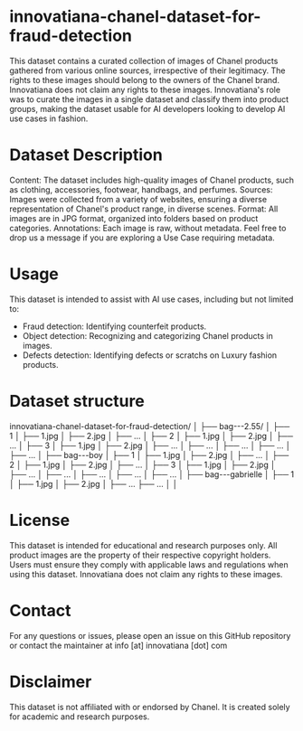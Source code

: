 # innovatiana-chanel-dataset-for-fraud-detection
This dataset contains a curated collection of images of Chanel products gathered from various online sources, irrespective of their legitimacy. The rights to these images should belong to the owners of the Chanel brand. Innovatiana does not claim any rights to these images. Innovatiana's role was to curate the images in a single dataset and classify them into product groups, making the dataset usable for AI developers looking to develop AI use cases in fashion.

# Dataset Description
Content: The dataset includes high-quality images of Chanel products, such as clothing, accessories, footwear, handbags, and perfumes.
Sources: Images were collected from a variety of websites, ensuring a diverse representation of Chanel's product range, in diverse scenes.
Format: All images are in JPG format, organized into folders based on product categories.
Annotations: Each image is raw, without metadata. Feel free to drop us a message if you are exploring a Use Case requiring metadata.

# Usage
This dataset is intended to assist with AI use cases, including but not limited to:
- Fraud detection: Identifying counterfeit products.
- Object detection: Recognizing and categorizing Chanel products in images.
- Defects detection: Identifying defects or scratchs on Luxury fashion products.

# Dataset structure
innovatiana-chanel-dataset-for-fraud-detection/
│
├── bag---2.55/
│   ├── 1
│      ├── 1.jpg
│      ├── 2.jpg
│      ├── ...
│   ├── 2
│      ├── 1.jpg
│      ├── 2.jpg
│      ├── ...
│   ├── 3
│      ├── 1.jpg
│      ├── 2.jpg
│      ├── ...
│   ├── ...
│      ├── ...
│      ├── ...
│      ├── ...
│
├── bag---boy
│   ├── 1
│      ├── 1.jpg
│      ├── 2.jpg
│      ├── ...
│   ├── 2
│      ├── 1.jpg
│      ├── 2.jpg
│      ├── ...
│   ├── 3
│      ├── 1.jpg
│      ├── 2.jpg
│      ├── ...
│   ├── ...
│      ├── ...
│      ├── ...
│      ├── ...
│
├── bag---gabrielle
│   ├── 1
│      ├── 1.jpg
│      ├── 2.jpg
│      ├── ...
├── ...
│
│

# License
This dataset is intended for educational and research purposes only. All product images are the property of their respective copyright holders. Users must ensure they comply with applicable laws and regulations when using this dataset. Innovatiana does not claim any rights to these images.

# Contact
For any questions or issues, please open an issue on this GitHub repository or contact the maintainer at info [at] innovatiana [dot] com

# Disclaimer
This dataset is not affiliated with or endorsed by Chanel. It is created solely for academic and research purposes.
